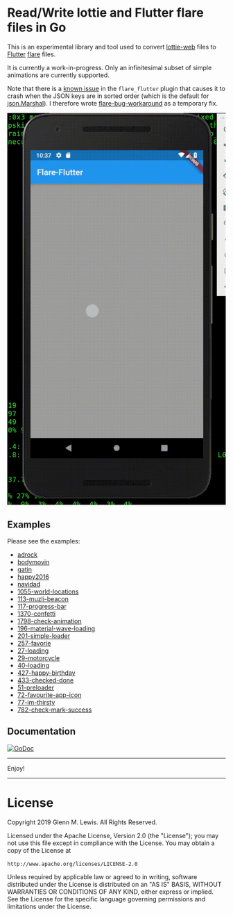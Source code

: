 # Read/Write lottie and Flutter flare files in Go

This is an experimental library and tool used to convert
[lottie-web](https://github.com/airbnb/lottie-web) files
to [Flutter](https://flutter.dev) [flare](https://2dimensions.com/flare) files.

It is currently a work-in-progress.
Only an infinitesimal subset of simple animations are currently supported.

Note that there is a [known issue](https://github.com/2d-inc/Flare-Flutter/issues/90)
in the `flare_flutter` plugin that causes it to crash when the JSON keys are
in sorted order (which is the default for [json.Marshal](https://golang.org/pkg/encoding/json/#Marshal)).
I therefore wrote [flare-bug-workaround](cmd/flare-bug-workaround) as a temporary fix.

![201-simple-loader](examples/201-simple-loader/201-simple-loader.gif)

## Examples

Please see the examples:

* [adrock](examples/adrock)
* [bodymovin](examples/bodymovin)
* [gatin](examples/gatin)
* [happy2016](examples/happy2016)
* [navidad](examples/navidad)
* [1055-world-locations](examples/1055-world-locations)
* [113-muzli-beacon](examples/113-muzli-beacon)
* [117-progress-bar](examples/117-progress-bar)
* [1370-confetti](examples/1370-confetti)
* [1798-check-animation](examples/1798-check-animation)
* [196-material-wave-loading](examples/196-material-wave-loading)
* [201-simple-loader](examples/201-simple-loader)
* [257-favorie](examples/257-favorie)
* [27-loading](examples/27-loading)
* [29-motorcycle](examples/29-motorcycle)
* [40-loading](examples/40-loading)
* [427-happy-birthday](examples/427-happy-birthday)
* [433-checked-done](examples/433-checked-done)
* [51-preloader](examples/51-preloader)
* [72-favourite-app-icon](examples/72-favourite-app-icon)
* [77-im-thirsty](examples/77-im-thirsty)
* [782-check-mark-success](examples/782-check-mark-success)


## Documentation
[![GoDoc](https://godoc.org/github.com/gmlewis/lottie2flare/lottie?status.svg)](https://godoc.org/github.com/gmlewis/lottie2flare/lottie)

----------------------------------------------------------------------

Enjoy!

----------------------------------------------------------------------

# License

Copyright 2019 Glenn M. Lewis. All Rights Reserved.

Licensed under the Apache License, Version 2.0 (the "License");
you may not use this file except in compliance with the License.
You may obtain a copy of the License at

    http://www.apache.org/licenses/LICENSE-2.0

Unless required by applicable law or agreed to in writing, software
distributed under the License is distributed on an "AS IS" BASIS,
WITHOUT WARRANTIES OR CONDITIONS OF ANY KIND, either express or implied.
See the License for the specific language governing permissions and
limitations under the License.
